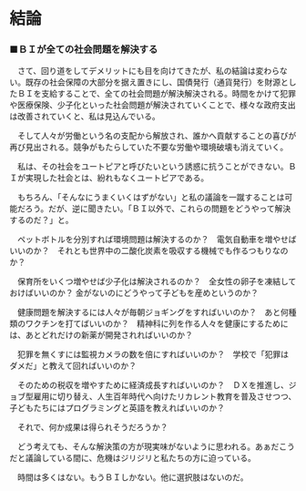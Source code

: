 # 結論

### ■ＢＩが全ての社会問題を解決する
　さて、回り道をしてデメリットにも目を向けてきたが、私の結論は変わらない。既存の社会保障の大部分を据え置きにし、国債発行（通貨発行）を財源としたＢＩを支給することで、全ての社会問題が解決解決される。時間をかけて犯罪や医療保険、少子化といった社会問題が解決されていくことで、様々な政府支出は改善されていくと、私は見込んでいる。

　そして人々が労働という名の支配から解放され、誰かへ貢献することの喜びが再び見出される。競争がもたらしていた不要な労働や環境破壊も消えていく。

　私は、その社会をユートピアと呼びたいという誘惑に抗うことができない。ＢＩが実現した社会とは、紛れもなくユートピアである。

　もちろん、「そんなにうまくいくはずがない」と私の議論を一蹴することは可能だろう。だが、逆に聞きたい。「ＢＩ以外で、これらの問題をどうやって解決するのだ？」と。

　ペットボトルを分別すれば環境問題は解決するのか？　電気自動車を増やせばいいのか？　それとも世界中の二酸化炭素を吸収する機械でも作るつもりなのか？

　保育所をいくつ増やせば少子化は解決されるのか？　全女性の卵子を凍結しておけばいいのか？ 金がないのにどうやって子どもを産めというのか？

　健康問題を解決するには人々が毎朝ジョギングをすればいいのか？　あと何種類のワクチンを打てばいいのか？　精神科に列を作る人々を健康にするためには、あとどれだけの新薬が開発されればいいのか？

　犯罪を無くすには監視カメラの数を倍にすればいいのか？　学校で「犯罪はダメだ」と教えて回ればいいのか？

　そのための税収を増やすために経済成長すればいいのか？　ＤＸを推進し、ジョブ型雇用に切り替え、人生百年時代へ向けたリカレント教育を普及させつつ、子どもたちにはプログラミングと英語を教えればいいのか？

　それで、何か成果は得られそうだろうか？

　どう考えても、そんな解決策の方が現実味がないように思われる。あぁだこうだと議論している間に、危機はジリジリと私たちの方に迫っている。

　時間は多くはない。もうＢＩしかない。他に選択肢はないのだ。